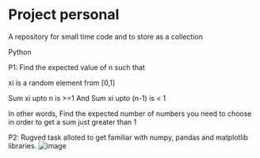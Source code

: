# Project personal
 A repository for small time code and to store as a collection

Python

P1: Find the expected value of n such that

xi is a random element from [0,1]

Sum xi upto n       is >=1
And
Sum xi upto (n-1) is < 1

In other words,
Find the expected number of numbers you need to choose in order to get a sum just greater than 1


P2: Rugved task alloted to get familiar with numpy, pandas and matplotlib libraries.
![image](https://user-images.githubusercontent.com/36198779/152432692-9f7390f0-98e5-4e6c-8fa1-a679ca095b89.png)
